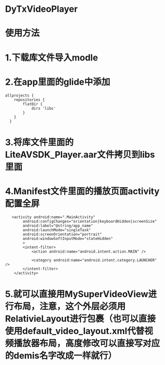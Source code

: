 # DyTxVideoPlayer
# 使用方法

# 1.下载库文件导入modle
  
# 2.在app里面的glide中添加
  
    allprojects {
        repositories {
            flatDir {
                dirs 'libs'
            }
        }
      }
      
 # 3.将库文件里面的LiteAVSDK_Player.aar文件拷贝到libs里面
     

     
 # 4.Manifest文件里面的播放页面activity配置全屏
  
       <activity android:name=".MainActivity"
            android:configChanges="orientation|keyboardHidden|screenSize"
            android:label="@string/app_name"
            android:launchMode="singleTask"
            android:screenOrientation="portrait"
            android:windowSoftInputMode="stateHidden"
            >
            <intent-filter>
                <action android:name="android.intent.action.MAIN" />

                <category android:name="android.intent.category.LAUNCHER" />
            </intent-filter>
        </activity>
        
   # 5.就可以直接用MySuperVideoView进行布局，注意，这个外层必须用RelativieLayout进行包裹（也可以直接使用default_video_layout.xml代替视频播放器布局，高度修改可以直接写对应的demis名字改成一样就行）

